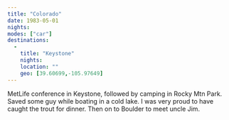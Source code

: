 ```yaml
---
title: "Colorado"
date: 1983-05-01
nights:
modes: ["car"]
destinations:
  -
    title: "Keystone"
    nights:
    location: ""
    geo: [39.60699,-105.97649]
---
```


MetLife conference in Keystone, followed by camping in Rocky Mtn Park. Saved some guy while boating in a cold lake. I was very proud to have caught the trout for dinner. Then on to Boulder to meet uncle Jim.
